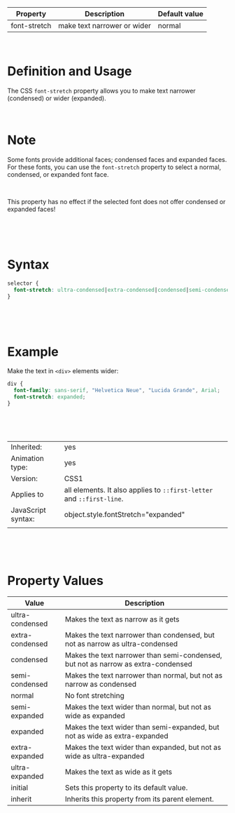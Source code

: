 | Property     | Description                 | Default value |
| ------------ | --------------------------- | ------------- |
| font-stretch | make text narrower or wider | normal        |

&nbsp;

# Definition and Usage

The CSS `font-stretch` property allows you to make text narrower (condensed) or wider (expanded).

&nbsp;

# Note

Some fonts provide additional faces; condensed faces and expanded faces. For these fonts, you can use the `font-stretch` property to select a normal, condensed, or expanded font face.

&nbsp;

This property has no effect if the selected font does not offer condensed or expanded faces!

&nbsp;

&nbsp;

# Syntax

```css
selector {
  font-stretch: ultra-condensed|extra-condensed|condensed|semi-condensed|normal|semi-expanded|expanded|extra-expanded|ultra-expanded|initial|inherit;
}
```

&nbsp;

&nbsp;

# Example

Make the text in `<div>` elements wider:

```css
div {
  font-family: sans-serif, "Helvetica Neue", "Lucida Grande", Arial;
  font-stretch: expanded;
}
```

&nbsp;

&nbsp;

|                    |                                                                       |
| ------------------ | --------------------------------------------------------------------- |
| Inherited:         | yes                                                                   |
| Animation type:    | yes                                                                   |
| Version:           | CSS1                                                                  |
| Applies to         | all elements. It also applies to `::first-letter` and `::first-line`. |
| JavaScript syntax: | object.style.fontStretch="expanded"                                   |
|                    |                                                                       |

&nbsp;

&nbsp;

# Property Values

| Value           | Description                                                                       |
| --------------- | --------------------------------------------------------------------------------- |
| ultra-condensed | Makes the text as narrow as it gets                                               |
| extra-condensed | Makes the text narrower than condensed, but not as narrow as ultra-condensed      |
| condensed       | Makes the text narrower than semi-condensed, but not as narrow as extra-condensed |
| semi-condensed  | Makes the text narrower than normal, but not as narrow as condensed               |
| normal          | No font stretching                                                                |
| semi-expanded   | Makes the text wider than normal, but not as wide as expanded                     |
| expanded        | Makes the text wider than semi-expanded, but not as wide as extra-expanded        |
| extra-expanded  | Makes the text wider than expanded, but not as wide as ultra-expanded             |
| ultra-expanded  | Makes the text as wide as it gets                                                 |
| initial         | Sets this property to its default value.                                          |
| inherit         | Inherits this property from its parent element.                                   |
